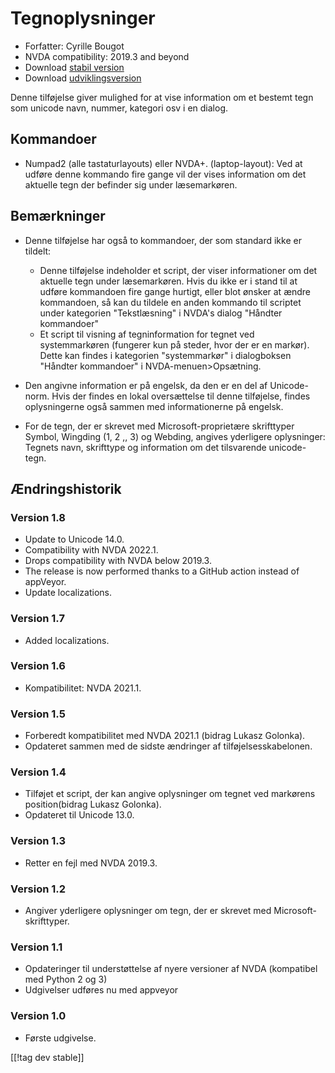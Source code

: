 # Tegnoplysninger #

* Forfatter: Cyrille Bougot
* NVDA compatibility: 2019.3 and beyond
* Download [stabil version][1]
* Download [udviklingsversion][2]

Denne tilføjelse giver mulighed for at vise information om et bestemt tegn
som unicode navn, nummer, kategori osv i en dialog.


## Kommandoer

* Numpad2 (alle tastaturlayouts) eller NVDA+. (laptop-layout): Ved at udføre
  denne kommando fire gange vil der vises information om det aktuelle tegn
  der befinder sig under læsemarkøren.


## Bemærkninger

* Denne tilføjelse har også to kommandoer, der som standard ikke er tildelt:

    * Denne tilføjelse indeholder et script, der viser informationer om det
      aktuelle tegn under læsemarkøren. Hvis du ikke er i stand til at
      udføre kommandoen fire gange hurtigt, eller blot ønsker at ændre
      kommandoen, så kan du tildele en anden kommando til scriptet under
      kategorien "Tekstlæsning" i NVDA's dialog "Håndter kommandoer"
    * Et script til visning af tegninformation for tegnet ved systemmarkøren
      (fungerer kun på steder, hvor der er en markør). Dette kan findes i
      kategorien "systemmarkør" i dialogboksen "Håndter kommandoer" i
      NVDA-menuen>Opsætning.

* Den angivne information er på engelsk, da den er en del af
  Unicode-norm. Hvis der findes en lokal oversættelse til denne tilføjelse,
  findes oplysningerne også sammen med informationerne på engelsk.
* For de tegn, der er skrevet med Microsoft-proprietære skrifttyper Symbol,
  Wingding (1, 2 ,, 3) og Webding, angives yderligere oplysninger: Tegnets
  navn, skrifttype og information om det tilsvarende unicode-tegn.


## Ændringshistorik

### Version 1.8

* Update to Unicode 14.0.
* Compatibility with NVDA 2022.1.
* Drops compatibility with NVDA below 2019.3.
* The release is now performed thanks to a GitHub action instead of
  appVeyor.
* Update localizations.

### Version 1.7

* Added localizations.

### Version 1.6

* Kompatibilitet: NVDA 2021.1.

### Version 1.5

* Forberedt kompatibilitet med NVDA 2021.1 (bidrag Lukasz Golonka).
* Opdateret sammen med de sidste ændringer af tilføjelsesskabelonen.

### Version 1.4

* Tilføjet et script, der kan angive oplysninger om tegnet ved markørens
  position(bidrag Lukasz Golonka).
* Opdateret til Unicode 13.0.

### Version 1.3

* Retter en fejl med NVDA 2019.3.


### Version 1.2

* Angiver yderligere oplysninger om tegn, der er skrevet med
  Microsoft-skrifttyper.


### Version 1.1

* Opdateringer til understøttelse af nyere versioner af NVDA (kompatibel med
  Python 2 og 3)
* Udgivelser udføres nu med appveyor


### Version 1.0

* Første udgivelse.

[[!tag dev stable]]

[1]: https://addons.nvda-project.org/files/get.php?file=chari

[2]: https://addons.nvda-project.org/files/get.php?file=chari-dev
